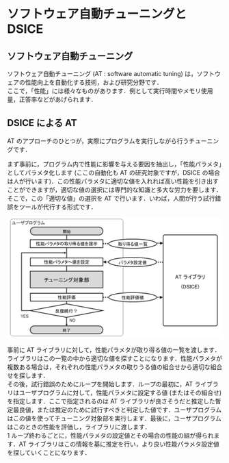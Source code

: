 # ソフトウェア自動チューニングと DSICE

## ソフトウェア自動チューニング

ソフトウェア自動チューニング (AT : software automatic tuning) は，ソフトウェアの性能向上を自動化する技術，および研究分野です．  
ここで，「性能」には様々なものがあります．例として実行時間やメモリ使用量，正答率などがあげられます．

## DSICE による AT

AT のアプローチのひとつが，実際にプログラムを実行しながら行うチューニングです．

まず事前に，プログラム内で性能に影響を与える要因を抽出し，「性能パラメタ」としてパラメタ化します (ここの自動化も AT の研究対象ですが，DSICE の場合は人が行います)．この性能パラメタに適切な値を入れれば高い性能を引き出すことができますが，適切な値の選択には専門的な知識と多大な労力を要します．  
そこで，この「適切な値」の選択を AT で行います．いわば，人間が行う試行錯誤をツールが代行する形式です．

![チューニングの基本的な流れ](../images/standard_flow.jpg)

事前に AT ライブラリに対して，性能パラメタが取り得る値の一覧を渡します．ライブラリはこの一覧の中から適切な値を探すことになります．性能パラメタが複数ある場合は，それぞれの性能パラメタの取りうる値の組合せから適切な組合せを探します．  
その後，試行錯誤のためにループを開始します．ループの最初に，AT ライブラリはユーザプログラムに対して，性能パラメタに設定する値 (またはその組合せ) を指定します．ここで指定されるのは AT ライブラリが良さそうだと推定した暫定最良値，または推定のために試行すべきと判定した値です．ユーザプログラムはこの値を使ってチューニング対象部を実行します．最後に，ユーザプログラムはこのときの性能を評価し，ライブラリに渡します．  
1 ループ終わるごとに，性能パラメタの設定値とその場合の性能の組が得られます．AT ライブラリはこの情報を基に推定を行い，より良い性能パラメタ設定値を探していくことになります．
